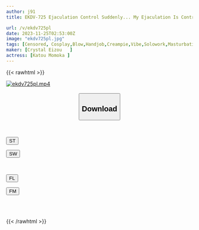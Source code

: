 ```yaml
---
author: j91
title: EKDV-725 Ejaculation Control Suddenly... My Ejaculation Is Controlled By The Blonde Gal Bitch Who Lives Next Door, And My Tearful Masturbation Life Nonoka Sato

url: /v/ekdv725pl
date: 2023-11-25T02:53:00Z
image: "ekdv725pl.jpg"
tags: [Censored, Cosplay,Blow,Handjob,Creampie,Vibe,Solowork,Masturbation,Uniform,Cunnilingus,Gal,Cowgirl,Electric Massager,Slut,Footjob,Loose Socks,Submissive Men,Bitch,Male Squirting,Back	]
maker: [Crystal Eizou   ]
actress: [Katou Momoka ]
---
```



{{< rawhtml >}}

<div class="video" data-videoid="mQbyGwZ84JcboMJ">
    <a href="javascript:;">
        <img src="/v/ekdv725pl/ekdv725pl.jpg" width="WIDTH" height="HEIGHT" alt="ekdv725pl.mp4" loading="lazy">
    </a>
</div>

<script type="text/javascript" src="https://j91.asia/asset/on-demand-st.js"></script>

<br>
  <link rel="stylesheet" href="https://j91.asia/asset/bs5.css">
  
  <center>
  <button class="btn btn-primary" type="button" data-bs-toggle="collapse" data-bs-target=".multi-collapse" aria-expanded="false" aria-controls="multiCollapseExample1 multiCollapseExample2"><h2>Download</h2></button></center>
</p>
<div class="row">
  <div class="col">
    <div class="collapse multi-collapse" id="multiCollapseExample1">
      <div class="card card-body">
	      	      <br>
<div class="buttons">  
<p><a href="https://streamtape.to/v/mQbyGwZ84JcboMJ" target="_blank"><button class="btn-hover color-3"><i class="fa fa-download"></i> ST</button></a></p>
<p><a href="https://flaswish.com/zgz59crxgwl4" target="_blank"><button class="btn-hover color-2"><i class="fa fa-download"></i> SW</button></a></p></div>
    </div>
  </div>
</div>
  <div class="col">
    <div class="collapse multi-collapse" id="multiCollapseExample2">
      <div class="card card-body">
	      <br>
<div class="buttons">
<p><a href="javascript:;" target="_blank"><button class="btn-hover color-9"><i class="fa fa-download"></i> FL</button></a></p>
<p><a href="javascript:;" target="_blank"><button class="btn-hover color-8"><i class="fa fa-download"></i> FM</button></a></p></div>
<br><br>
      </div>
    </div>
  </div>
</div>

{{< /rawhtml >}}
